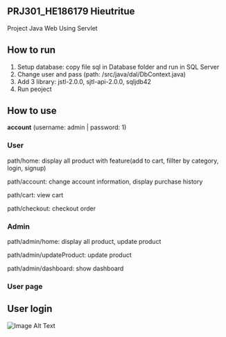 ## PRJ301_HE186179 Hieutritue
Project Java Web Using Servlet

## How to run

1. Setup database: copy file sql in Database folder and run in SQL Server
2. Change user and pass (path: /src/java/dal/DbContext.java)
3. Add 3 library: jstl-2.0.0, sjtl-api-2.0.0, sqljdb42 
4. Run peoject 

## How to use
**account** (username: admin | password: 1)
### User
path/home: display all product with feature(add to cart, fillter by category, login, signup)

path/account: change account information, display purchase history

path/cart: view cart

path/checkout: checkout order

### Admin
path/admin/home: display all product, update product

path/admin/updateProduct: update product

path/admin/dashboard: show dashboard

### User page

## User login
![Image Alt Text](Readmeimg/image.png)
